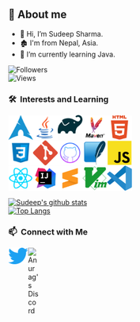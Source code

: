 ## 🤠 About me
- 👋 Hi, I’m Sudeep Sharma.    
- 🏚️ I'm from Nepal, Asia.
- 🌱 I’m currently learning Java.

![Followers](https://img.shields.io/github/followers/Sudeep-Sharma0-0?style=social)\
![Views](https://img.shields.io/github/watchers/Sudeep-Sharma0-0/Sudeep-Sharma0-0?style=social)

### 🛠 &nbsp;Interests and Learning
<a href="#">
  <img align="left" alt="Arch Linux" width="50px" src="https://github.com/Sudeep-Sharma0-0/Sudeep-Sharma0-0/blob/master/Icon%20SVG/archlinux.png"/>
</a>&nbsp
<a href="#">
  <img align="left" alt="Arch Linux" width="50px" src="https://github.com/Sudeep-Sharma0-0/Sudeep-Sharma0-0/blob/master/Icon%20SVG/java.png"/>
</a>
<a href="#">
  <img align="left" alt="Arch Linux" width="50px" src="https://github.com/Sudeep-Sharma0-0/Sudeep-Sharma0-0/blob/master/Icon%20SVG/gradle.png"/>
</a>
<a href="#">
  <img align="left" alt="Arch Linux" width="50px" src="https://github.com/Sudeep-Sharma0-0/Sudeep-Sharma0-0/blob/master/Icon%20SVG/maven.png"/>
</a>
<a href="#">
  <img align="left" alt="Arch Linux" width="50px" src="https://github.com/Sudeep-Sharma0-0/Sudeep-Sharma0-0/blob/master/Icon%20SVG/html5.png"/>
</a><br><br><br>
<a href="#">
  <img align="left" alt="Arch Linux" width="50px" src="https://github.com/Sudeep-Sharma0-0/Sudeep-Sharma0-0/blob/master/Icon%20SVG/css3.png"/>
</a>
<a href="#">
  <img align="left" alt="Arch Linux" width="50px" src="https://github.com/Sudeep-Sharma0-0/Sudeep-Sharma0-0/blob/master/Icon%20SVG/git.png"/>
</a>
<a href="#">
  <img align="left" alt="Arch Linux" width="50px" src="https://github.com/Sudeep-Sharma0-0/Sudeep-Sharma0-0/blob/master/Icon%20SVG/github.png"/>
</a>
<a href="#">
  <img align="left" alt="Arch Linux" width="50px" src="https://github.com/Sudeep-Sharma0-0/Sudeep-Sharma0-0/blob/master/Icon%20SVG/sqlite.png"/>
</a>
<a href="#">
  <img align="left" alt="Arch Linux" width="50px" src="https://github.com/Sudeep-Sharma0-0/Sudeep-Sharma0-0/blob/master/Icon%20SVG/javascript.png"/>
</a><br><br><br>
<a href="#">
  <img align="left" alt="Arch Linux" width="50px" src="https://github.com/Sudeep-Sharma0-0/Sudeep-Sharma0-0/blob/master/Icon%20SVG/reactjs.png"/>
</a>
<a href="#">
  <img align="left" alt="Arch Linux" width="50px" src="https://github.com/Sudeep-Sharma0-0/Sudeep-Sharma0-0/blob/master/Icon%20SVG/intellijidea.svg"/>
</a>
<a href="#">
  <img align="left" alt="Arch Linux" width="50px" src="https://github.com/Sudeep-Sharma0-0/Sudeep-Sharma0-0/blob/master/Icon%20SVG/sublimetext.png"/>
</a>
<a href="#">
  <img align="left" alt="Arch Linux" width="50px" src="https://github.com/Sudeep-Sharma0-0/Sudeep-Sharma0-0/blob/master/Icon%20SVG/vim.png"/>
</a>
<a href="#">
  <img align="left" alt="Arch Linux" width="50px" src="https://github.com/Sudeep-Sharma0-0/Sudeep-Sharma0-0/blob/master/Icon%20SVG/visualstudiocode.png"/>
</a><br><br><br>

[![Sudeep's github stats](https://github-readme-stats.vercel.app/api?username=Sudeep-Sharma0-0&count_private=true&show_icons=true&theme=radical&hide_rank=false)](https://github.com/anuraghazra/github-readme-stats)\
[![Top Langs](https://github-readme-stats.vercel.app/api/top-langs/?username=Sudeep-Sharma0-0&theme=gotham)](https://github.com/Sudeep-Sharma0-0/github-readme-stats)

### 📫 &nbsp;Connect with Me
<a href="https://twitter.com/SudipSharma101">
  <img align="left" alt="Sudeep Sharma | Twitter" width="40px" src="https://github.com/Sudeep-Sharma0-0/Sudeep-Sharma0-0/blob/master/Icon%20SVG/twitter.png" />
</a>
<a href="https://discord.com/channels/@me/613770557686546434">
  <img align="left" alt="Anurag's Discord" width="21px" src="https://raw.githubusercontent.com/anuraghazra/anuraghazra/master/assets/discord-round.svg" />
</a>
